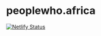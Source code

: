 # peoplewho.africa
[![Netlify Status](https://api.netlify.com/api/v1/badges/5eb35e38-90d4-4612-adc3-0da6e5812239/deploy-status)](https://app.netlify.com/sites/peoplewhoafrica/deploys)